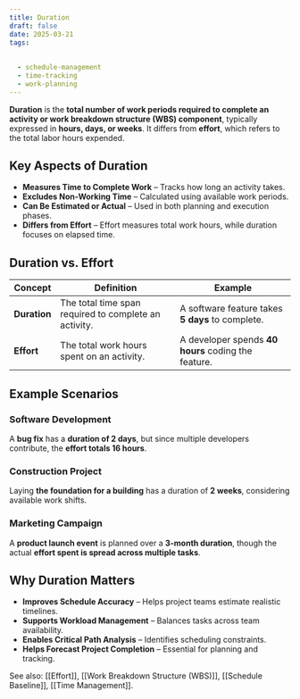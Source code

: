 ```yaml
---
title: Duration
draft: false
date: 2025-03-21
tags:
  
  
  - schedule-management
  - time-tracking
  - work-planning
---
```


**Duration** is the **total number of work periods required to complete an activity or work breakdown structure (WBS) component**, typically expressed in **hours, days, or weeks**. It differs from **effort**, which refers to the total labor hours expended.

## **Key Aspects of Duration**
- **Measures Time to Complete Work** – Tracks how long an activity takes.
- **Excludes Non-Working Time** – Calculated using available work periods.
- **Can Be Estimated or Actual** – Used in both planning and execution phases.
- **Differs from Effort** – Effort measures total work hours, while duration focuses on elapsed time.

## **Duration vs. Effort**
| **Concept**  | **Definition** | **Example** |
|-------------|------------------------------------------------|----------------------------|
| **Duration** | The total time span required to complete an activity. | A software feature takes **5 days** to complete. |
| **Effort** | The total work hours spent on an activity. | A developer spends **40 hours** coding the feature. |

## **Example Scenarios**

### **Software Development**
A **bug fix** has a **duration of 2 days**, but since multiple developers contribute, the **effort totals 16 hours**.

### **Construction Project**
Laying **the foundation for a building** has a duration of **2 weeks**, considering available work shifts.

### **Marketing Campaign**
A **product launch event** is planned over a **3-month duration**, though the actual **effort spent is spread across multiple tasks**.

## **Why Duration Matters**
- **Improves Schedule Accuracy** – Helps project teams estimate realistic timelines.
- **Supports Workload Management** – Balances tasks across team availability.
- **Enables Critical Path Analysis** – Identifies scheduling constraints.
- **Helps Forecast Project Completion** – Essential for planning and tracking.

See also: [[Effort]], [[Work Breakdown Structure (WBS)]], [[Schedule Baseline]], [[Time Management]].
